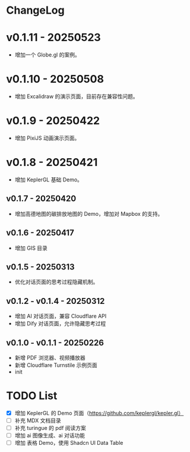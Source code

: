 # ChangeLog

# v0.1.11 - 20250523
- 增加一个 Globe.gl 的案例。

# v0.1.10 - 20250508
- 增加 Excalidraw 的演示页面，目前存在兼容性问题。

# v0.1.9 - 20250422
- 增加 PixiJS 动画演示页面。

# v0.1.8 - 20250421
- 增加 KeplerGL 基础 Demo。

## v0.1.7 - 20250420
- 增加高德地图的碳排放地图的 Demo，增加对 Mapbox 的支持。

## v0.1.6 - 20250417
- 增加 GIS 目录

## v0.1.5 - 20250313
- 优化对话页面的思考过程隐藏机制。

## v0.1.2 - v0.1.4 - 20250312
- 增加 AI 对话页面，兼容 Cloudflare API
- 增加 Dify 对话页面，允许隐藏思考过程

## v0.1.0 - v0.1.1 - 20250226
- 新增 PDF 浏览器、视频播放器
- 新增 Cloudflare Turnstile 示例页面
- init

# TODO List
- [x] 增加 KeplerGL 的 Demo 页面（https://github.com/keplergl/kepler.gl）
- [ ] 补充 MDX 文档目录
- [ ] 补充 turingue 的 pdf 阅读方案
- [ ] 增加 ai 图像生成、ai 对话功能
- [ ] 增加 表格 Demo，使用 Shadcn UI Data Table
